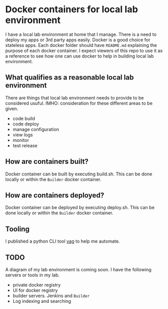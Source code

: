 # Docker containers for local lab environment
I have a local lab environment at home that I manage. There is a need to deploy my apps or 3rd party apps easily. Docker is a good choice for stateless apps. Each docker folder should have `README.md` explaining the purpose of each docker container. I expect viewers of this repo to use it as a reference to see how one can use docker to help in building local lab environment.

## What qualifies as a reasonable local lab environment
There are things that local lab environment needs to provide to be considered usuful. IMHO: consideration for these different areas to be given.

- code build
- code deploy
- manage configuration
- view logs
- monitor
- test release

## How are containers built?
Docker container can be built by executing build.sh. This can be done locally or within the `Builder` docker container.

## How are containers deployed?
Docker container can be deployed by executing deploy.sh. This can be done locally or within the `Builder` docker container.

## Tooling
I published a python CLI tool [vag](https://vag.readthedocs.io/en/latest/vag.html) to help me automate. 

## TODO
A diagram of my lab environment is coming soon. I have the following servers or tools in my lab.

- private docker registry
- UI for docker registry
- builder servers. Jenkins and `Builder`
- Log indexing and searching